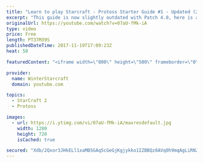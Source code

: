 ```yaml
---
title: "Learn to play Starcraft - Protoss Starter Guide #1 - Updated (2017)"
excerpt: "This guide is now slightly outdated with Patch 4.0, here is a completely up to date guide! https://www.youtube.com/watch?v=x3ZkSX0tJg4 We go over the basics of understanding Protoss, the SPACE WARRIOR RACE ;)  This guide is meant for those who have a basic understanding of Starcraft but don't really"
originalUrl: https://youtube.com/watch?v=07aU-fMk-iA
type: video
price: Free
length: PT37M39S
publishedDateTime: 2017-11-19T17:09:23Z
heat: 50

featuredContent: "<iframe width=\"800\" height=\"500\" frameborder=\"0\" src=\"https://www.youtube.com/embed/07aU-fMk-iA\" allow=\"accelerometer; autoplay; encrypted-media; gyroscope; picture-in-picture\" allowfullscreen></iframe>"

provider:
  name: WinterStarcraft
  domain: youtube.com

topics:
  - StarCraft 2
  - Protoss

images:
  - url: https://i.ytimg.com/vi/07aU-fMk-iA/maxresdefault.jpg
    width: 1280
    height: 720
    isCached: true

secured: "Xdb/2Qxor3JHkELl1xaMB5GAq5cGeGjKgjykko1IZBBQz8AVq0h9mqAgLiRNZdZEvheuAA7WGNHEpWJ5mvJoO8laQOOy9eoKk+lalXVdXK48gQZG+3DaDsZgNeHWvthC6lFxSzz2HE6kyJhcum9MwsT5DqT0Hk+US+zLcwXqRVc+ZUsfDtcya7octHACFpvL/KpEtmyoM5mG75I1yGSbBCx3aMQdXn2M4d7OvDsGrd5fii3XCk7RNjPTrAq39w8GgRaLyLG77bDP4RRmXBbzLtvV8kVoRmMQtJ3RUN2M5qTbVveNjCOZlzOqs29F6mXTTwm2bLJ3ytTQD28VSqkKmyHgOShi3UFnVVB6QCi0ONOFfwdw19QT2dnQ9wTvKLrjVd0lMdL8Gbpq9zW5GS1SZ3e87eWaBt5FyzwHiR/AkKm5df1kN1XxSuBZzVXTDgBk;C+Cw2bfO5hSmi0XMIh0Ydg=="
---
```


